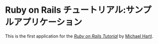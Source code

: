 # Ruby on Rails チュートリアル:サンプルアプリケーション

This is the first application for the
[*Ruby on Rails Tutorial*](http://railstutorial.jp/)
by [Michael Hartl](http://www.michaelhartl.com/).
